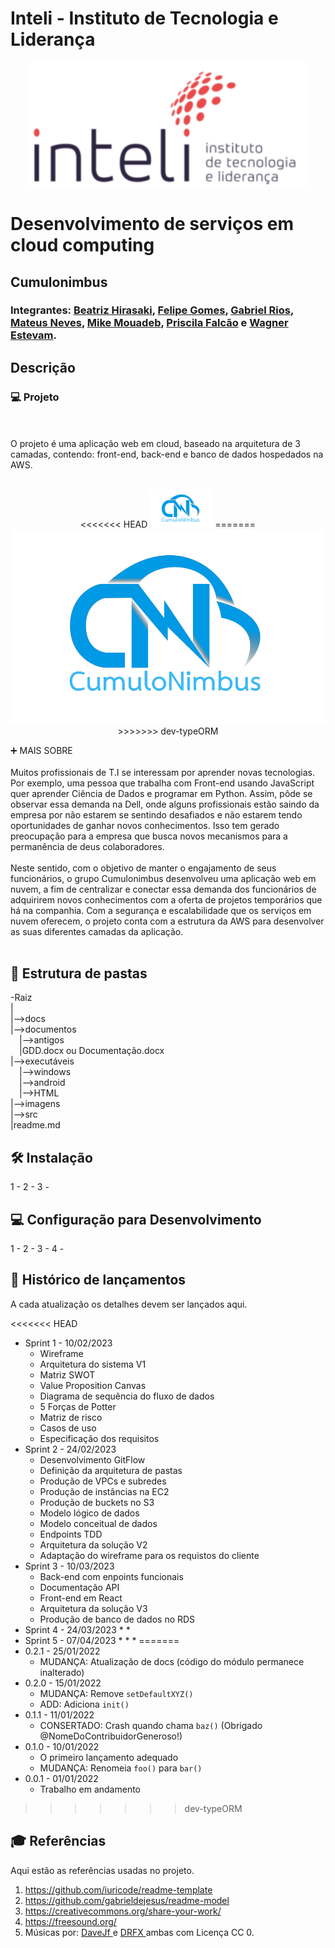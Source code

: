 # Inteli - Instituto de Tecnologia e Liderança 

<p align="center">
<a href= "https://www.inteli.edu.br/"><img src="imagens/logo-inteli.png" alt="Inteli - Instituto de Tecnologia e Liderança" border="0"></a>
</p>

# Desenvolvimento de serviços em cloud computing

## Cumulonimbus

### Integrantes: <a href="https://www.linkedin.com/in/beatriz-hirasaki-leite-b2261923a/">Beatriz Hirasaki</a>, <a href="https://www.linkedin.com/in/felipe-gomes-526186232/">Felipe Gomes</a>, <a href="https://www.linkedin.com/in/gabrielriostorres/">Gabriel Rios</a>, <a href="https://www.linkedin.com/in/mateus-neves-3b767123b/">Mateus Neves</a>, <a href="https://www.linkedin.com/in/mike-mouadeb-24b781224/">Mike Mouadeb</a>, <a href="https://www.linkedin.com/in/priscila-falc%C3%A3o-3435a1244/">Priscila Falcão</a> e <a href="https://www.linkedin.com/in/wagner-estevam/">Wagner Estevam</a>. 

## Descrição

### 💻 Projeto
<br><br>
O projeto é uma aplicação web em cloud, baseado na arquitetura de 3 camadas, contendo: front-end, back-end e banco de dados hospedados na AWS.
<br><br>
<p align="center">
<<<<<<< HEAD
<img src="imagens/Logo-Full_Name_NoBG.png" alt="Cumulonimbus" border="0" style="max-width: 100px;"g>
=======
<img src="imagens/Logo-Full_Name_NoBG.png" alt="Cumulonimbus" border="0">
>>>>>>> dev-typeORM
</p>


➕ MAIS SOBRE
<br><br>
Muitos profissionais de T.I se interessam por aprender novas tecnologias. Por exemplo, uma pessoa que trabalha com Front-end usando JavaScript quer aprender Ciência de Dados e programar em Python. Assim, pôde se observar essa demanda na Dell, onde alguns profissionais estão saindo da empresa por não estarem se sentindo desafiados e não estarem tendo oportunidades de ganhar novos conhecimentos. Isso tem gerado preocupação para a empresa que busca novos mecanismos para a permanência de deus colaboradores.
<br><br>
Neste sentido, com o objetivo de manter o engajamento de seus funcionários, o grupo Cumulonimbus desenvolveu uma aplicação web em nuvem, a fim de centralizar e conectar essa demanda dos funcionários de adquirirem novos conhecimentos com a oferta de projetos temporários que há na companhia. Com a segurança e escalabilidade que os serviços em nuvem oferecem, o projeto conta com a estrutura da AWS para desenvolver as suas diferentes camadas da aplicação.
<br><br>

## 💾 Estrutura de pastas

-Raiz<br>
|<br>
|-->docs<br>
|-->documentos<br>
  &emsp;|-->antigos<br>
  &emsp;|GDD.docx ou Documentação.docx<br>
|-->executáveis<br>
  &emsp;|-->windows<br>
  &emsp;|-->android<br>
  &emsp;|-->HTML<br>
|-->imagens<br>
|-->src<br>
|readme.md<br>


## 🛠 Instalação

1 -
2 - 
3 - 

## 💻 Configuração para Desenvolvimento

1 - 
2 - 
3 - 
4 - 

## 📄 Histórico de lançamentos

A cada atualização os detalhes devem ser lançados aqui.

<<<<<<< HEAD
* Sprint 1 - 10/02/2023
    * Wireframe
    * Arquitetura do sistema V1
    * Matriz SWOT
    * Value Proposition Canvas 
    * Diagrama de sequência do fluxo de dados
    * 5 Forças de Potter
    * Matriz de risco
    * Casos de uso
    * Especificação dos requisitos
* Sprint 2 - 24/02/2023
    * Desenvolvimento GitFlow
    * Definição da arquitetura de pastas
    * Produção de VPCs e subredes
    * Produção de instâncias na EC2
    * Produção de buckets no S3
    * Modelo lógico de dados
    * Modelo conceitual de dados
    * Endpoints TDD
    * Arquitetura da solução V2
    * Adaptação do wireframe para os requistos do cliente
* Sprint 3 - 10/03/2023
    * Back-end com enpoints funcionais
    * Documentação API
    * Front-end em React
    * Arquitetura da solução V3
    * Produção de banco de dados no RDS
* Sprint 4 - 24/03/2023
    * 
    * 
* Sprint 5 - 07/04/2023
    * 
    *
    *
=======
* 0.2.1 - 25/01/2022
    * MUDANÇA: Atualização de docs (código do módulo permanece inalterado)
* 0.2.0 - 15/01/2022
    * MUDANÇA: Remove `setDefaultXYZ()`
    * ADD: Adiciona `init()`
* 0.1.1 - 11/01/2022
    * CONSERTADO: Crash quando chama `baz()` (Obrigado @NomeDoContribuidorGeneroso!)
* 0.1.0 - 10/01/2022
    * O primeiro lançamento adequado
    * MUDANÇA: Renomeia `foo()` para `bar()`
* 0.0.1 - 01/01/2022
    * Trabalho em andamento
>>>>>>> dev-typeORM

## 🎓 Referências

Aqui estão as referências usadas no projeto.

1. <https://github.com/iuricode/readme-template>
2. <https://github.com/gabrieldejesus/readme-model>
3. <https://creativecommons.org/share-your-work/>
4. <https://freesound.org/>
5. Músicas por: <a href="https://freesound.org/people/DaveJf/sounds/616544/"> DaveJf </a> e <a href="https://freesound.org/people/DRFX/sounds/338986/"> DRFX </a> ambas com Licença CC 0.
